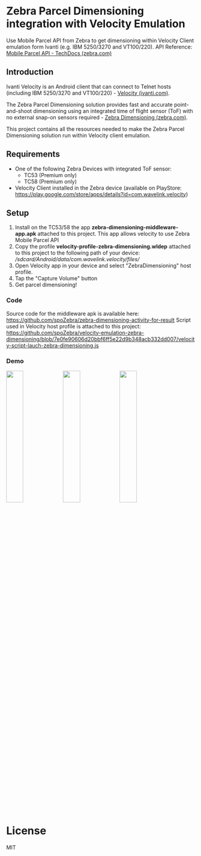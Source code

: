 
# Zebra Parcel Dimensioning integration with Velocity Emulation 
Use Mobile Parcel API from Zebra to get dimensioning within Velocity Client emulation form Ivanti (e.g. IBM 5250/3270 and VT100/220).
API Reference: [Mobile Parcel API - TechDocs (zebra.com)](https://techdocs.zebra.com/mobile-parcel/latest/guide/api/)


## Introduction

Ivanti Velocity is an Android client that can connect to Telnet hosts (including IBM 5250/3270 and VT100/220) - [Velocity (ivanti.com)](https://help.ivanti.com/wl/help/en_US/Velocity/2.0.0/admin/velocityConsoleHelp.htm).

The Zebra Parcel Dimensioning solution provides fast and accurate point-and-shoot dimensioning using an integrated time of flight sensor (ToF) with no external snap-on sensors required - [Zebra Dimensioning (zebra.com)](https://www.zebra.com/gb/en/products/software/mobile-computers/zebra-dimensioning.html).

This project contains all the resources needed to make the Zebra Parcel Dimensioning solution run within Velocity client emulation.


## Requirements

 - One of the following Zebra Devices with integrated ToF sensor:
	 - TC53 (Premium only) 
	 - TC58 (Premium only)
- Velocity Client installed in the Zebra device (available on PlayStore: https://play.google.com/store/apps/details?id=com.wavelink.velocity)


## Setup

 1. Install on the TC53/58 the app **zebra-dimensioning-middleware-app.apk** attached to this project. This app allows velocity to use Zebra Mobile Parcel API
 2. Copy the profile **velocity-profile-zebra-dimensioning.wldep** attached to this project to the following path of your device: */sdcard/Android/data/com.wavelink.velocity/files/*
 3. Open Velocity app in your device and select "ZebraDimensioning" host profile.
 4. Tap the "Capture Volume" button
 5. Get parcel dimensioning!

### Code

Source code for the middleware apk is available here: https://github.com/spoZebra/zebra-dimensioning-activity-for-result
Script used in Velocity host profile is attached to this project: 
https://github.com/spoZebra/velocity-emulation-zebra-dimensioning/blob/7e0fe90606d20bbf6ff5e22d9b348acb332dd007/velocity-script-lauch-zebra-dimensioning.js

### Demo
<img src="https://user-images.githubusercontent.com/101400857/230152772-c4f8fd3a-af5f-409b-9f7b-6e9c5c27bc27.png" width=30% height=30%><img src="https://user-images.githubusercontent.com/101400857/230152798-1abe75ca-07a6-49e3-99e5-f5e74b891ee0.png" width=30% height=30%><img src="https://user-images.githubusercontent.com/101400857/230152819-7db6d14e-62a0-435c-975a-48e4f9e7c543.png" width=30% height=30%>

# License
MIT
